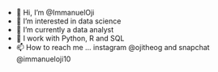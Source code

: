 - 👋 Hi, I’m @ImmanuelOji
- 👀 I’m interested in data science
- 🌱 I’m currently a data analyst 
- 💞️ I work with Python, R and SQL
- 📫 How to reach me ... instagram @ojitheog and snapchat @immanueloji10


